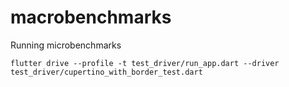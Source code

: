 # macrobenchmarks

Running microbenchmarks

```
flutter drive --profile -t test_driver/run_app.dart --driver test_driver/cupertino_with_border_test.dart
```
